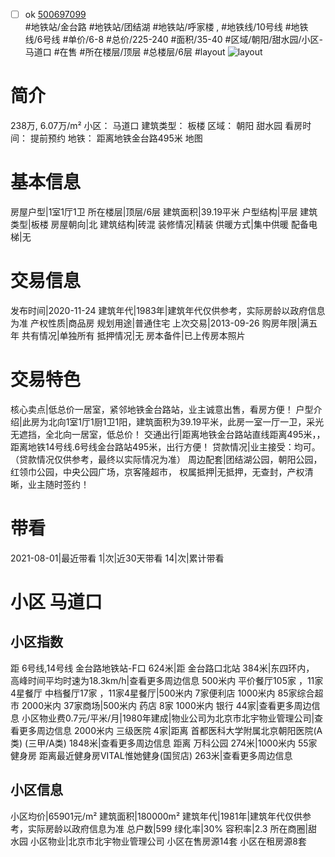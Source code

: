 - [ ] ok [500697099](https://bj.5i5j.com/ershoufang/500697099.html)  
 #地铁站/金台路 #地铁站/团结湖 #地铁站/呼家楼 ,  #地铁线/10号线 #地铁线/6号线
#单价/6-8 #总价/225-240 #面积/35-40   #区域/朝阳/甜水园/小区-马道口 #在售 #所在楼层/顶层 #总楼层/6层 #layout 
![layout](http://image2.5i5j.com//group2/M00/EF/B8/CgqJNF7KdKSAfFMoAAIEcmOHLLs741.jpg_P5.jpg) 
# 简介 
 238万,  6.07万/m² 
小区： 马道口
建筑类型： 板楼
区域： 朝阳 甜水园
看房时间： 提前预约
地铁： 距离地铁金台路495米 地图
# 基本信息 
 房屋户型|1室1厅1卫
所在楼层|顶层/6层
建筑面积|39.19平米
户型结构|平层
建筑类型|板楼
房屋朝向|北
建筑结构|砖混
装修情况|精装
供暖方式|集中供暖
配备电梯|无
# 交易信息 
 发布时间|2020-11-24
建筑年代|1983年|建筑年代仅供参考，实际房龄以政府信息为准
产权性质|商品房
规划用途|普通住宅
上次交易|2013-09-26
购房年限|满五年
共有情况|单独所有
抵押情况|无
房本备件|已上传房本照片
# 交易特色 
 核心卖点|低总价一居室，紧邻地铁金台路站，业主诚意出售，看房方便！
户型介绍|此房为北向1室1厅1厨1卫1阳，建筑面积为39.19平米，此房一室一厅一卫，采光无遮挡，全北向一居室，低总价！
交通出行|距离地铁金台路站直线距离495米，，距离地铁14号线.6号线金台路站495米，出行方便！
贷款情况|业主接受：均可。（贷款情况仅供参考，最终以实际情况为准）
周边配套|团结湖公园，朝阳公园，红领巾公园，中央公园广场，京客隆超市，
权属抵押|无抵押，无查封，产权清晰，业主随时签约！
# 带看 
 2021-08-01|最近带看	 1|次|近30天带看	 14|次|累计带看
# 小区 马道口
## 小区指数 
 距 6号线,14号线 金台路地铁站-F口 624米|距 金台路口北站 384米|东四环内， 高峰时间平均时速为18.3km/h|查看更多周边信息
500米内 平价餐厅105家 ，11家4星餐厅
中档餐厅17家 ，11家4星餐厅|500米内 7家便利店
1000米内 85家综合超市
2000米内 37家商场|500米内 药店 8家
1000米内 银行 44家|查看更多周边信息
小区物业费0.7元/平米/月|1980年建成|物业公司为北京市北宇物业管理公司|查看更多周边信息
2000米内 三级医院 4家|距离 首都医科大学附属北京朝阳医院(A类) (三甲/A类) 1848米|查看更多周边信息
距离 万科公园 274米|1000米内 55家 健身房
距离最近健身房VITAL惟她健身(国贸店) 263米|查看更多周边信息
## 小区信息 
 小区均价|65901元/m²
建筑面积|180000m²
建筑年代|1981年|建筑年代仅供参考，实际房龄以政府信息为准
总户数|599
绿化率|30%
容积率|2.3
所在商圈|甜水园
小区物业|北京市北宇物业管理公司
小区在售房源14套
小区在租房源8套
